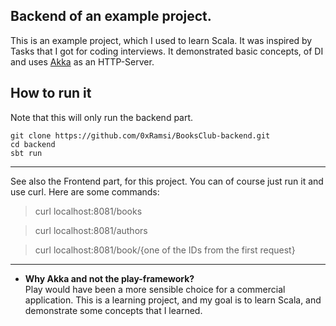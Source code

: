 ## Backend of an example project.

This is an example project, which I used to learn Scala. It was inspired by Tasks that I got for coding interviews.
It demonstrated basic concepts, of DI and uses [Akka][1] as an HTTP-Server.

## How to run it

Note that this will only run the backend part.

```
git clone https://github.com/0xRamsi/BooksClub-backend.git
cd backend
sbt run
```

---

See also the Frontend part, for this project. You can of course just run it and use curl. Here are some commands:

> curl localhost:8081/books

> curl localhost:8081/authors

> curl localhost:8081/book/{one of the IDs from the first request} 

---

* **Why Akka and not the play-framework?**  
 Play would have been a more sensible choice for a commercial application. This is a learning project, and
my goal is to learn Scala, and demonstrate some concepts that I learned. 

[1]: https://akka.io/
